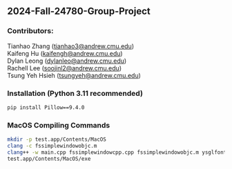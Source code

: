 ## 2024-Fall-24780-Group-Project

### Contributors: 
Tianhao Zhang (tianhao3@andrew.cmu.edu)  
Kaifeng Hu (kaifengh@andrew.cmu.edu)  
Dylan Leong (dylanleo@andrew.cmu.edu)  
Rachell Lee (soojinl2@andrew.cmu.edu)  
Tsung Yeh Hsieh (tsungyeh@andrew.cmu.edu)  

### Installation (Python 3.11 recommended)
```bash
pip install Pillow==9.4.0
```

### MacOS Compiling Commands

```bash
mkdir -p test.app/Contents/MacOS
clang -c fssimplewindowobjc.m
clang++ -w main.cpp fssimplewindowcpp.cpp fssimplewindowobjc.m ysglfontdata.c yssimplesound.cpp yssimplesound_macosx_objc.m yspng.cpp yspngenc.cpp BattleScene.cpp Medicine.cpp People.cpp Pokemon.cpp Trainer.cpp Utility.cpp -framework Cocoa -framework OpenGL -framework AVFoundation -o test.app/Contents/MacOS/exe
test.app/Contents/MacOS/exe
```


